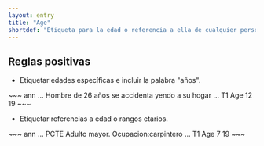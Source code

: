 ```yaml
---
layout: entry
title: "Age"
shortdef: "Etiqueta para la edad o referencia a ella de cualquier persona."
---
```


## Reglas positivas

* Etiquetar edades específicas e incluir la palabra "años".

<div class="annotation-correct" markdown="1">
~~~ ann
… Hombre de 26 años se accidenta yendo a su hogar … 
T1 Age 12 19 
~~~
</div>

* Etiquetar referencias a edad o rangos etarios.

<div class="annotation-correct" markdown="1">
~~~ ann
… PCTE Adulto mayor. Ocupacion:carpintero … 
T1 Age 7 19 
~~~
</div>


